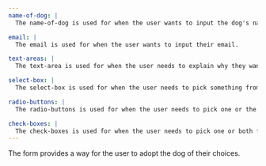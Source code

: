 ```yaml
---
name-of-dog: |
  The name-of-dog is used for when the user wants to input the dog's name as well as their own names.

email: |
  The email is used for when the user wants to input their email.

text-areas: |
  The text-area is used for when the user needs to explain why they want to adopt.

select-box: |
  The select-box is used for when the user needs to pick something from a selection of choices.

radio-buttons: |
  The radio-buttons is used for when the user needs to pick one or the other from two choices.

check-boxes: |
  The check-boxes is used for when the user needs to pick one or both from two choices.
---
```


The form provides a way for the user to adopt the dog of their choices.

